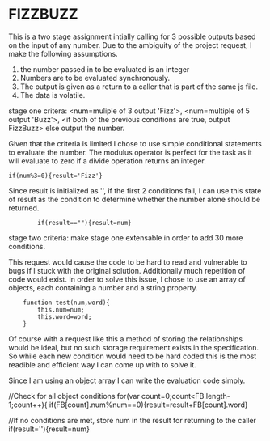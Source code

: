 FIZZBUZZ
========

This is a two stage assignment intially calling for 3 possible outputs based on the input of any number. Due to the ambiguity of the project request, I make the following assumptions.
1) the number passed in to be evaluated is an integer
2) Numbers are to be evaluated synchronously.
3) The output is given as a return to a caller that is part of the same js file.
4) The data is volatile.

stage one critera: <num=muliple of 3 output 'Fizz'>, <num=multiple of 5 output 'Buzz'>, <if both of the previous conditions are true, output FizzBuzz> else output the number.

Given that the criteria is limited I chose to use simple conditional statements to evaluate the number. The modulus operator is perfect for the task as it will evaluate to zero if a divide operation returns an integer. 

	if(num%3=0){result='Fizz'}
	
Since result is initialized as '', if the first 2 conditions fail, I can use this state of result as the condition to determine whether the number alone should be returned.
			
			if(result==""){result=num}

stage two criteria: make stage one extensable in order to add 30 more conditions.

This request would cause the code to be hard to read and vulnerable to bugs if I stuck with the original solution. Additionally much repetition of code would exist.
In order to solve this issue, I chose to use an array of objects, each containing a number and a string property.

		function test(num,word){
			this.num=num;
			this.word=word;
		}

Of course with a request like this a method of storing the relationships would be ideal, but no such storage requirement exists in the specification. So while each new condition would need to be hard coded this is the most readible and efficient way I can come up with to solve it.

Since I am using an object array I can write the evaluation code simply.

//Check for all object conditions
		for(var count=0;count<FB.length-1;count++){
if(FB[count].num%num==0){result=result+FB[count].word}

//If no conditions are met, store num in the result for returning to the caller
	if(result=''){result=num}
